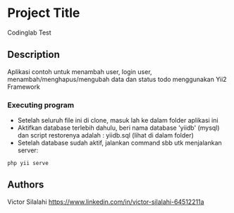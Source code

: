 # Project Title

Codinglab Test

## Description

Aplikasi contoh untuk menambah user, login user, menambah/menghapus/mengubah data dan status todo menggunakan Yii2 Framework

### Executing program
* Setelah seluruh file ini di clone, masuk lah ke dalam folder aplikasi ini
* Aktifkan database terlebih dahulu, beri nama database 'yiidb' (mysql) dan script restorenya adalah : yiidb.sql (lihat di dalam folder)
* Setelah database sudah aktif, jalankan command sbb utk menjalankan server: 
```
php yii serve

```

## Authors

Victor Silalahi 
https://www.linkedin.com/in/victor-silalahi-64512211a
